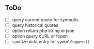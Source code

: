 ToDo
----
- [ ] query current qoute for symbol/s
- [ ] query historical quotes
- [ ] option return php string or json
- [ ] option query cURL or fopen
- [ ] sanitize data entry for `symbolSuggest()`
